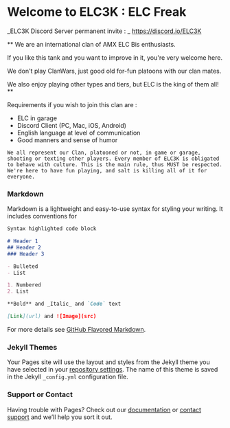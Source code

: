 # Welcome to ELC3K : ELC Freak 

_ELC3K Discord Server permanent invite : _ https://discord.io/ELC3K

**
We are an international clan of AMX ELC Bis enthusiasts.

If you like this tank and you want to improve in it, you're very welcome here. 

We don't play ClanWars, just good old for-fun platoons with our clan mates.

We also enjoy playing other types and tiers, but ELC is the king of them all!
**

Requirements if you wish to join this clan are :
 - ELC in garage
 - Discord Client (PC, Mac, iOS, Android)
 - English language at level of communication
 - Good manners and sense of humor
 

 `We all represent our Clan, platooned or not, in game or garage, shooting or texting other players.
 Every member of ELC3K is obligated to behave with culture. This is the main rule, thus MUST be respected. 
 We're here to have fun playing, and salt is killing all of it for everyone.`

### Markdown

Markdown is a lightweight and easy-to-use syntax for styling your writing. It includes conventions for

```markdown
Syntax highlighted code block

# Header 1
## Header 2
### Header 3

- Bulleted
- List

1. Numbered
2. List

**Bold** and _Italic_ and `Code` text

[Link](url) and ![Image](src)
```

For more details see [GitHub Flavored Markdown](https://guides.github.com/features/mastering-markdown/).

### Jekyll Themes

Your Pages site will use the layout and styles from the Jekyll theme you have selected in your [repository settings](https://github.com/ELC3K/ELC3K.github.io/settings). The name of this theme is saved in the Jekyll `_config.yml` configuration file.

### Support or Contact

Having trouble with Pages? Check out our [documentation](https://help.github.com/categories/github-pages-basics/) or [contact support](https://github.com/contact) and we’ll help you sort it out.
